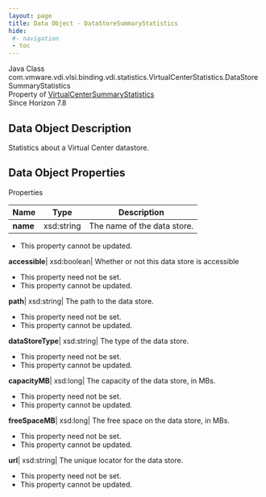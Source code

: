 ```yaml
---
layout: page
title: Data Object - DataStoreSummaryStatistics
hide:
 #- navigation
 - toc
---
```






Java Class
    com.vmware.vdi.vlsi.binding.vdi.statistics.VirtualCenterStatistics.DataStoreSummaryStatistics  
Property of
     [VirtualCenterSummaryStatistics](vdi.statistics.VirtualCenterStatistics.VirtualCenterSummaryStatistics.md#field_detail)  
Since 
    Horizon 7.8

## Data Object Description 

Statistics about a Virtual Center datastore. 

## Data Object Properties

Properties

Name |  Type |  Description   
---|---|---  
**name**|  xsd:string|  The name of the data store.   


* This property cannot be updated.

  
**accessible**|  xsd:boolean|  Whether or not this data store is accessible   


* This property need not be set.
* This property cannot be updated.

  
**path**|  xsd:string|  The path to the data store.   


* This property need not be set.
* This property cannot be updated.

  
**dataStoreType**|  xsd:string|  The type of the data store.   


* This property need not be set.
* This property cannot be updated.

  
**capacityMB**|  xsd:long|  The capacity of the data store, in MBs.   


* This property need not be set.
* This property cannot be updated.

  
**freeSpaceMB**|  xsd:long|  The free space on the data store, in MBs.   


* This property need not be set.
* This property cannot be updated.

  
**url**|  xsd:string|  The unique locator for the data store.   


* This property need not be set.
* This property cannot be updated.

  
  
  

  
  

